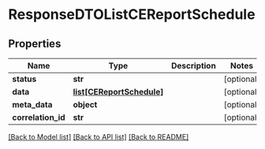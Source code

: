 # ResponseDTOListCEReportSchedule

## Properties
Name | Type | Description | Notes
------------ | ------------- | ------------- | -------------
**status** | **str** |  | [optional] 
**data** | [**list[CEReportSchedule]**](CEReportSchedule.md) |  | [optional] 
**meta_data** | **object** |  | [optional] 
**correlation_id** | **str** |  | [optional] 

[[Back to Model list]](../README.md#documentation-for-models) [[Back to API list]](../README.md#documentation-for-api-endpoints) [[Back to README]](../README.md)

